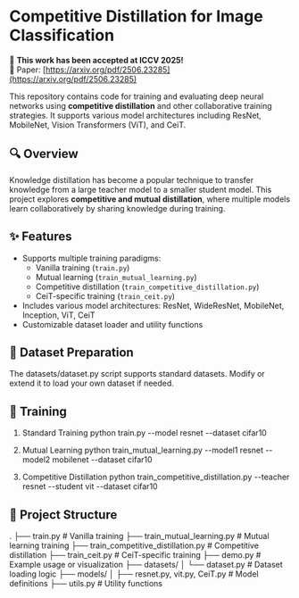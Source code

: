 # Competitive Distillation for Image Classification

📢 **This work has been accepted at ICCV 2025!**  
📄 Paper: [https://arxiv.org/pdf/2506.23285](https://arxiv.org/pdf/2506.23285)

This repository contains code for training and evaluating deep neural networks using **competitive distillation** and other collaborative training strategies. It supports various model architectures including ResNet, MobileNet, Vision Transformers (ViT), and CeiT.

## 🔍 Overview

Knowledge distillation has become a popular technique to transfer knowledge from a large teacher model to a smaller student model. This project explores **competitive and mutual distillation**, where multiple models learn collaboratively by sharing knowledge during training.

## ✨ Features

- Supports multiple training paradigms:
  - Vanilla training (`train.py`)
  - Mutual learning (`train_mutual_learning.py`)
  - Competitive distillation (`train_competitive_distillation.py`)
  - CeiT-specific training (`train_ceit.py`)
- Includes various model architectures: ResNet, WideResNet, MobileNet, Inception, ViT, CeiT
- Customizable dataset loader and utility functions

## 📁 Dataset Preparation
The datasets/dataset.py script supports standard datasets. Modify or extend it to load your own dataset if needed.

## 🚀 Training
1. Standard Training
python train.py --model resnet --dataset cifar10

2. Mutual Learning
python train_mutual_learning.py --model1 resnet --model2 mobilenet --dataset cifar10

3. Competitive Distillation
python train_competitive_distillation.py --teacher resnet --student vit --dataset cifar10


## 🧱 Project Structure
  .
  ├── train.py                         # Vanilla training
  ├── train_mutual_learning.py        # Mutual learning training
  ├── train_competitive_distillation.py # Competitive distillation
  ├── train_ceit.py                   # CeiT-specific training
  ├── demo.py                         # Example usage or visualization
  ├── datasets/
  │   └── dataset.py                  # Dataset loading logic
  ├── models/
  │   ├── resnet.py, vit.py, CeiT.py  # Model definitions
  ├── utils.py                        # Utility functions


